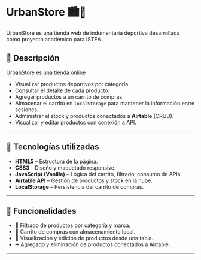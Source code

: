 # UrbanStore 🏙️👟

UrbanStore es una tienda web de indumentaria deportiva desarrollada como proyecto académico para ISTEA.

## 📄 Descripción

UrbanStore es una tienda online 
- Visualizar productos deportivos por categoría.
- Consultar el detalle de cada producto.
- Agregar productos a un carrito de compras.
- Almacenar el carrito en `localStorage` para mantener la información entre sesiones.
- Administrar el stock y productos conectados a **Airtable** (CRUD).
- Visualizar y editar productos con conexión a API.

---

## 🚀 Tecnologías utilizadas

- **HTML5** – Estructura de la página.
- **CSS3** – Diseño y maquetado responsive.
- **JavaScript (Vanilla)** – Lógica del carrito, filtrado, consumo de APIs.
- **Airtable API** – Gestión de productos y stock en la nube.
- **LocalStorage** – Persistencia del carrito de compras.

---

## 🔧 Funcionalidades

- 🔎 Filtrado de productos por categoría y marca.
- 🛒 Carrito de compras con almacenamiento local.
- 📝 Visualización y edición de productos desde una tabla.
- ➕ Agregado y eliminación de productos conectados a Airtable.

---



